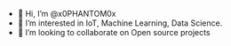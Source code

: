 - 👋 Hi, I’m @x0PHANTOM0x
- 👀 I’m interested in IoT, Machine Learning, Data Science.
- 💞️ I’m looking to collaborate on Open source projects


<!---
x0PHANTOM0x/x0PHANTOM0x is a ✨ special ✨ repository because its `README.md` (this file) appears on your GitHub profile.
You can click the Preview link to take a look at your changes.
--->
